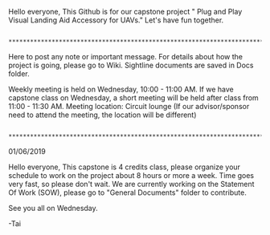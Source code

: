 Hello everyone, 
This Github is for our capstone project " Plug and Play Visual Landing Aid Accessory for UAVs." 
Let's have fun together.

              ********************************************************************************************
 Here to post any note or important message. 
 For details about how the project is going, please go to Wiki.
 Sightline documents are saved in Docs folder.
 
 Weekly meeting is held on Wednesday, 10:00 - 11:00 AM. If we have capstone class on Wednesday, a short meeting will be held after class from 11:00 - 11:30 AM.
Meeting location: Circuit lounge (If our advisor/sponsor need to attend the meeting, the location will be different)
 
              ********************************************************************************************              
 01/06/2019
 
 Hello everyone, 
 This capstone is 4 credits class, please organize your schedule to work on the project about 8 hours or more a week. Time goes very fast, so  please don't wait.
 We are currently working on the Statement Of Work (SOW), please go to "General Documents" folder to contribute.
 
 See you all on Wednesday.
 
 -Tai
 
 
 
